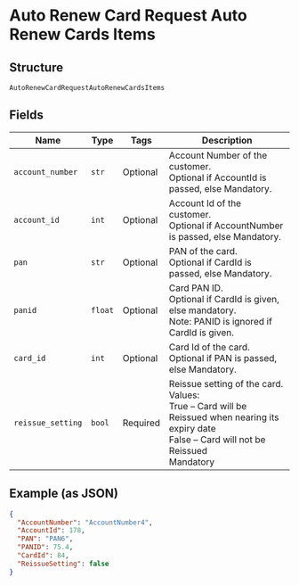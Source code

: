 
# Auto Renew Card Request Auto Renew Cards Items

## Structure

`AutoRenewCardRequestAutoRenewCardsItems`

## Fields

| Name | Type | Tags | Description |
|  --- | --- | --- | --- |
| `account_number` | `str` | Optional | Account Number of the customer.<br>Optional if AccountId is passed, else Mandatory. |
| `account_id` | `int` | Optional | Account Id of the customer.<br>Optional if AccountNumber is passed, else Mandatory. |
| `pan` | `str` | Optional | PAN of the card.<br>Optional if CardId is passed, else Mandatory. |
| `panid` | `float` | Optional | Card PAN ID.<br>Optional if CardId is given, else mandatory.<br>Note: PANID is ignored if CardId is given. |
| `card_id` | `int` | Optional | Card Id of the card.<br>Optional if PAN is passed, else Mandatory. |
| `reissue_setting` | `bool` | Required | Reissue setting of the card.<br>Values:<br>True – Card will be Reissued when nearing its expiry date<br>False – Card will not be Reissued<br>Mandatory |

## Example (as JSON)

```json
{
  "AccountNumber": "AccountNumber4",
  "AccountId": 178,
  "PAN": "PAN6",
  "PANID": 75.4,
  "CardId": 84,
  "ReissueSetting": false
}
```

